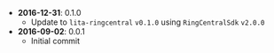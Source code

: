 - **2016-12-31**: 0.1.0
  - Update to `lita-ringcentral` `v0.1.0` using `RingCentralSdk` `v2.0.0`
- **2016-09-02**: 0.0.1
  - Initial commit
